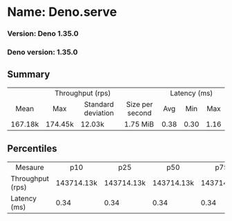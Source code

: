 # Name: Deno.serve 
  
  ### Version: Deno 1.35.0
  ### Deno version: 1.35.0

## Summary
<table>
<tr>
    <td align="center" colspan="4">Throughput (rps)</td>
    <td align="center" colspan="3">Latency (ms)</td>
</tr>
<tr>
    <td align="center">Mean</td>
    <td align="center">Max</td>
    <td align="center">Standard deviation</td>
    <td align="center">Size per second</td>
    <td align="center">Avg</td>
    <td align="center">Min</td>
    <td align="center">Max</td>
</tr>
<tr>
    <td>167.18k</td>
    <td>174.45k</td>
    <td>12.03k</td>
    <td>1.75 MiB</td>
    <td>0.38</td>
    <td>0.30</td>
    <td>1.16</td>
</tr>
</table>

## Percentiles

<table>
<tr>
  <td align="center">Mesaure</td>
  <td align="center">p10</td>
  <td align="center">p25</td>
  <td align="center">p50</td>
  <td align="center">p75</td>
  <td align="center">p90</td>
  <td align="center">p95</td>
  <td align="center">p99</td>
</tr>
<tr>
  <td>Throughput (rps)</td>
  <td>143714.13k</td>
  <td>143714.13k</td>
  <td>143714.13k</td>
  <td>143714.13k</td>
  <td>174449.56k</td>
  <td>174449.56k</td>
  <td>174449.56k</td>
</tr>
<tr>
  <td>Latency (ms)</td>
  <td>0.34</td>
  <td>0.34</td>
  <td>0.34</td>
  <td>0.34</td>
  <td>0.44</td>
  <td>0.47</td>
  <td>0.60</td>
</tr>
</table>
